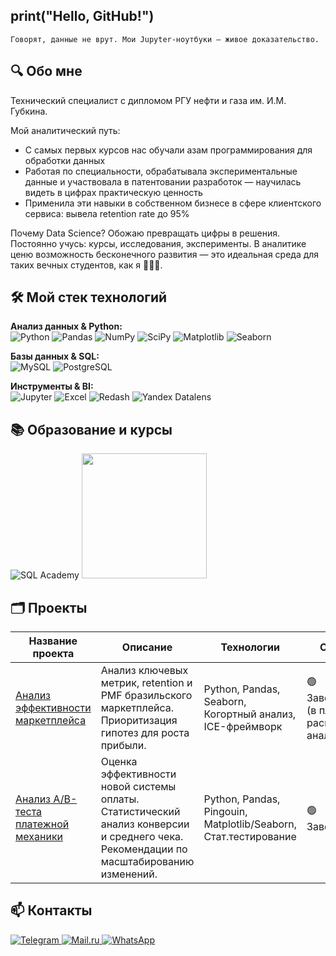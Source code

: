 ## print("Hello, GitHub!")  

`Говорят, данные не врут. Мои Jupyter-ноутбуки — живое доказательство.`

## 🔍 Обо мне
Технический специалист с дипломом РГУ нефти и газа им. И.М. Губкина.

Мой аналитический путь:
- С самых первых курсов нас обучали азам программирования для обработки данных
- Работая по специальности, обрабатывала экспериментальные данные и участвовала в патентовании разработок — научилась видеть в цифрах практическую ценность
- Применила эти навыки в собственном бизнесе в сфере клиентского сервиса: вывела retention rate до 95% 

 Почему Data Science?
Обожаю превращать цифры в решения. Постоянно учусь: курсы, исследования, эксперименты. В аналитике ценю возможность бесконечного развития — это идеальная среда для таких вечных студентов, как я 👩🏻‍🎓.


## 🛠️ Мой стек технологий  

**Анализ данных & Python:**  
![Python](https://img.shields.io/badge/Python-3776AB?style=flat-square&logo=python&logoColor=white)
![Pandas](https://img.shields.io/badge/Pandas-150458?style=flat-square&logo=pandas&logoColor=white)
![NumPy](https://img.shields.io/badge/NumPy-013243?style=flat-square&logo=numpy&logoColor=white)
![SciPy](https://img.shields.io/badge/SciPy-8CAAE6?style=flat-square&logo=scipy&logoColor=white)
![Matplotlib](https://img.shields.io/badge/Matplotlib-11557C?style=flat-square&logo=matplotlib)
![Seaborn](https://img.shields.io/badge/Seaborn-5B8FA9?style=flat-square)

**Базы данных & SQL:**  
![MySQL](https://img.shields.io/badge/MySQL-4479A1?style=flat-square&logo=mysql&logoColor=white)
![PostgreSQL](https://img.shields.io/badge/PostgreSQL-4169E1?style=flat-square&logo=postgresql&logoColor=white)

**Инструменты & BI:**  
![Jupyter](https://img.shields.io/badge/Jupyter-F37626?style=flat-square&logo=jupyter&logoColor=white)
![Excel](https://img.shields.io/badge/Excel-217346?style=flat-square&logo=microsoft-excel&logoColor=white)
![Redash](https://img.shields.io/badge/Redash-FA7440?style=flat-square&logo=redash)
![Yandex Datalens](https://img.shields.io/badge/Yandex_Datalens-FF0000?style=flat-square)

## 📚 Образование и курсы
![SQL Academy](https://img.shields.io/badge/SQL_Academy-316192?style=for-the-badge&logo=sqlite&logoColor=white&labelColor=FF7F0E)
[<img src="https://drive.google.com/thumbnail?id=1VZyLvnSBLelhwQbrOcrYwxJZooh90GuC&sz=w400" width="200">](https://drive.google.com/uc?export=view&id=1VZyLvnSBLelhwQbrOcrYwxJZooh90GuC)

## 🗂️ Проекты

| Название проекта | Описание | Технологии |  Статус |
|------------------|----------|------------|--------|
| [Анализ эффективности маркетплейса](https://github.com/Anastasia-Andreevna/Marketplace-performance-analysis) | Анализ ключевых метрик, retention и PMF бразильского маркетплейса. Приоритизация гипотез для роста прибыли. | Python, Pandas, Seaborn, Когортный анализ, ICE-фреймворк | 🟢 Завершён (в планах расширение анализа) |
| [Анализ A/B-теста платежной механики](https://github.com/Anisimova-Anastasia/Analysis-of-the-A.B-test-of-the-new-payment-mechanics) | Оценка эффективности новой системы оплаты. Статистический анализ конверсии и среднего чека. Рекомендации по масштабированию изменений. | Python, Pandas, Pingouin, Matplotlib/Seaborn, Стат.тестирование | 🟢 Завершён |

## 📫 Контакты
<p align="left"> <a href="https://t.me/Anastasia_Anisimova99" target="_blank"> <img src="https://img.shields.io/badge/Telegram-26A5E4?style=for-the-badge&logo=telegram&logoColor=white" alt="Telegram"> </a> <a href="mailto:anastasia.anisimova@internet.ru"> <img src="https://img.shields.io/badge/Email-0078D4?style=for-the-badge&logo=mail.ru&logoColor=white" alt="Mail.ru"> </a> <a href="https://wa.me/79629410710"> <img src="https://img.shields.io/badge/WhatsApp-25D366?style=for-the-badge&logo=whatsapp&logoColor=white" alt="WhatsApp"> </a> </p>

